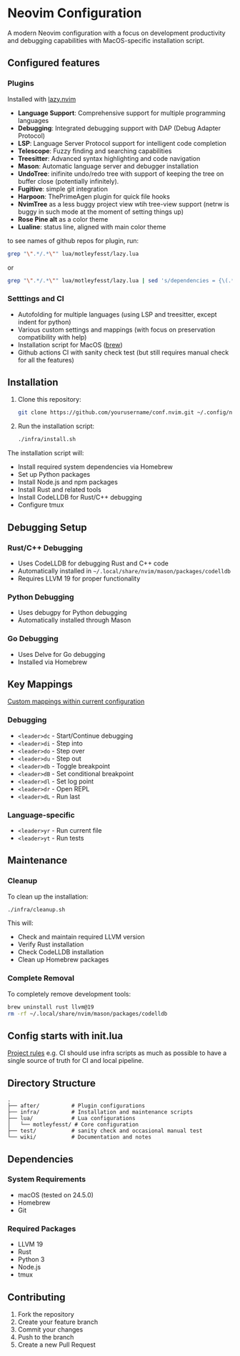 # Neovim Configuration

A modern Neovim configuration with a focus on development productivity and debugging capabilities with MacOS-specific installation script.

## Configured features

### Plugins

Installed with [lazy.nvim](https://github.com/folke/lazy.nvim)

- **Language Support**: Comprehensive support for multiple programming languages
- **Debugging**: Integrated debugging support with DAP (Debug Adapter Protocol)
- **LSP**: Language Server Protocol support for intelligent code completion
- **Telescope**: Fuzzy finding and searching capabilities
- **Treesitter**: Advanced syntax highlighting and code navigation
- **Mason**: Automatic language server and debugger installation
- **UndoTree**: inifinite undo/redo tree with support of keeping the tree on buffer close (potentially infinitely).
- **Fugitive**: simple git integration
- **Harpoon**: ThePrimeAgen plugin for quick file hooks
- **NvimTree** as a less buggy project view wtih tree-view support (netrw is buggy in such mode at the moment of setting things up)
- **Rose Pine alt** as a color theme
- **Lualine**: status line, aligned with main color theme

to see names of github repos for plugin, run:

```sh
grep "\".*/.*\"" lua/motleyfesst/lazy.lua
```

or

```sh
grep "\".*/.*\"" lua/motleyfesst/lazy.lua | sed 's/dependencies = {\(.*\) }/\1/g' | sort | uniq
```

### Setttings and CI

- Autofolding for multiple languages (using LSP and treesitter, except indent for python)
- Various custom settings and mappings (with focus on preservation compatibility with help)
- Installation script for MacOS ([brew](https://brew.sh/))
- Github actions CI with sanity check test (but still requires manual check for all the features)

## Installation

1. Clone this repository:
   ```bash
   git clone https://github.com/yourusername/conf.nvim.git ~/.config/nvim
   ```

2. Run the installation script:
   ```bash
   ./infra/install.sh
   ```

The installation script will:
- Install required system dependencies via Homebrew
- Set up Python packages
- Install Node.js and npm packages
- Install Rust and related tools
- Install CodeLLDB for Rust/C++ debugging
- Configure tmux

## Debugging Setup

### Rust/C++ Debugging
- Uses CodeLLDB for debugging Rust and C++ code
- Automatically installed in `~/.local/share/nvim/mason/packages/codelldb`
- Requires LLVM 19 for proper functionality

### Python Debugging
- Uses debugpy for Python debugging
- Automatically installed through Mason

### Go Debugging
- Uses Delve for Go debugging
- Installed via Homebrew

## Key Mappings

[Custom mappings within current configuration](wiki/mappings.md)

### Debugging
- `<leader>dc` - Start/Continue debugging
- `<leader>di` - Step into
- `<leader>do` - Step over
- `<leader>du` - Step out
- `<leader>db` - Toggle breakpoint
- `<leader>dB` - Set conditional breakpoint
- `<leader>dl` - Set log point
- `<leader>dr` - Open REPL
- `<leader>dL` - Run last

### Language-specific
- `<leader>yr` - Run current file
- `<leader>yt` - Run tests

## Maintenance

### Cleanup
To clean up the installation:
```bash
./infra/cleanup.sh
```

This will:
- Check and maintain required LLVM version
- Verify Rust installation
- Check CodeLLDB installation
- Clean up Homebrew packages

### Complete Removal
To completely remove development tools:
```bash
brew uninstall rust llvm@19
rm -rf ~/.local/share/nvim/mason/packages/codelldb
```

## Config starts with init.lua

[Project rules](wiki/ai_context.md)
e.g. CI should use infra scripts as much as possible to have a single source of truth for CI and local pipeline.

## Directory Structure

```
.
├── after/          # Plugin configurations
├── infra/          # Installation and maintenance scripts
├── lua/            # Lua configurations
│   └── motleyfesst/ # Core configuration
├── test/           # sanity check and occasional manual test
└── wiki/           # Documentation and notes
```

## Dependencies

### System Requirements
- macOS (tested on 24.5.0)
- Homebrew
- Git

### Required Packages
- LLVM 19
- Rust
- Python 3
- Node.js
- tmux

## Contributing

1. Fork the repository
2. Create your feature branch
3. Commit your changes
4. Push to the branch
5. Create a new Pull Request
